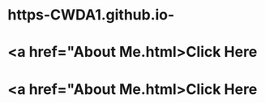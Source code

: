 # https-CWDA1.github.io-
# <a href="About Me.html>Click Here</a>
# <a href="About Me.html>Click Here</a>
